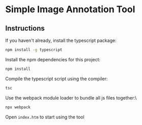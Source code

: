 # Simple Image Annotation Tool

## Instructions
If you haven't already, install the typescript package:

```bash
npm install -g typescript
```

Install the npm dependencies for this project:

```bash
npm install
```

Compile the typescript script using the compiler:

```bash
tsc
```

Use the webpack module loader to bundle all js files together:\
```bash
npx webpack
```

Open `index.htm` to start using the tool